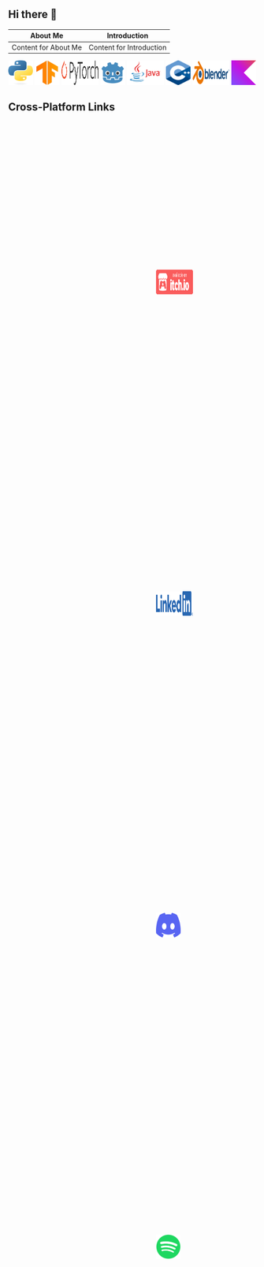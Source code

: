 ## Hi there 👋
<div align="center" style="width: 100%;">

| About Me | Introduction |
|  :---: | :---: |
| Content for About Me | Content for Introduction |

</div>
  
  <a href="URL1"><img src="Images/Tech Stack/python-logo-only.png" alt="Image 1" width="50" height="50" style="padding: 300;"></a>
  <a href="URL3"><img src="Images/Tech Stack/15658638.png" alt="Image 3" width="50" height="50" style="padding: 300;"></a>
  <a href="URL3"><img src="Images/Tech Stack/Pytorch_logo.png" alt="Image 3" width="75" height="50" style="padding: 300;"></a>
  <a href="URL2"><img src="Images/Tech Stack/gd.png" alt="Image 2" width="50" height="50" style="padding: 300;"></a>
  <a href="URL3"><img src="Images/Tech Stack/java-logo.jpg" alt="" width="75" height="50" style="padding: 300;"></a>
  <a href="URL3"><img src="Images/Tech Stack/cpp_logo.png" alt="Image 3" width="50" height="50" style="padding: 300;"></a>
  <a href="URL3"><img src="Images/Tech Stack/blender_logo.png" alt="Image 3" width="75" height="50" style="padding: 300;"></a>
  <a href="URL3"><img src="Images/Tech Stack/Kotlin Full Color Logo Mark RGB.png" alt="Image 3" width="50" height="50" style="padding: 300;"></a>
  
</div>



## Cross-Platform Links

<div align="center">
  
  <a href="URL1"><img src="Images/Social Media/badge-color.png" alt="Image 1" width="75" height="50" style="padding: 300px;"></a>
  <a href="URL2"><img src="Images/Social Media/LI-Logo.png" alt="Image 2" width="75" height="50" style="padding: 300px;"></a>
  <a href="URL3"><img src="Images/Social Media/Discord-Symbol-Blurple.png" alt="" width="50" height="50" style="padding: 300px;"></a>
  <a href="URL3"><img src="Images/Social Media/Spotify_Primary_Logo_RGB_Green.png" alt="" width="50" height="50" style="padding: 300px;"></a>
</div>

<!--
**Sylforen/Sylforen** is a ✨ _special_ ✨ repository because its `README.md` (this file) appears on your GitHub profile.

Here are some ideas to get you started:

- 🔭 I’m currently working on ...
- 🌱 I’m currently learning ...
- 👯 I’m looking to collaborate on ...
- 🤔 I’m looking for help with ...
- 💬 Ask me about ...
- 📫 How to reach me: ...
- 😄 Pronouns: ...
- ⚡ Fun fact: ...
-->
